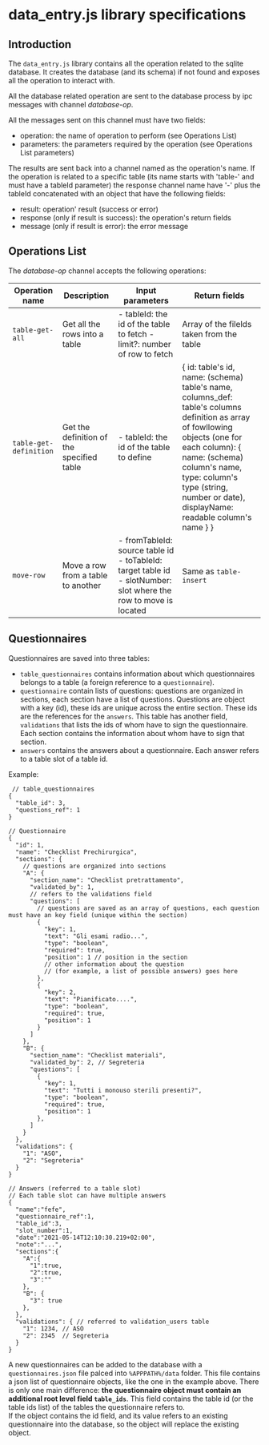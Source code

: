 # data_entry.js library specifications

## Introduction
The `data_entry.js` library contains all the operation related to the sqlite database. It creates the database (and its schema) if not found and exposes all the operation to interact with.
 
All the database related operation are sent to the database process by ipc messages with channel <i>database-op</i>.

All the messages sent on this channel must have two fields:
 - operation: the name of operation to perform (see Operations List)
 - parameters: the parameters required by the operation (see Operations List parameters)
 
The results are sent back into a channel named as the operation's name. If the operation is related to a specific table
(its name starts with 'table-' and must have a tableId parameter) the response channel name have '-' plus the tableId concatenated with an object that have the following fields:
 - result: operation' result (success or error)
 - response (only if result is success): the operation's return fields 
 - message (only if result is error): the error message
 
## Operations List
The <i>database-op</i> channel accepts the following operations:

| Operation name         | Description                               | Input parameters                                                                                                   | Return fields                                                                                                                                                                                                                                                                              |
|------------------------|-------------------------------------------|--------------------------------------------------------------------------------------------------------------------|--------------------------------------------------------------------------------------------------------------------------------------------------------------------------------------------------------------------------------------------------------------------------------------------|
| `table-get-all`        | Get all the rows into a table             |  - tableId: the id of the table to fetch - limit?: number of row to fetch                                          | Array of the filelds taken from the table                                                                                                                                                                                                                                                  |
| `table-get-definition` | Get the definition of the specified table |  - tableId: the id of the table to define                                                                          |  { id: table's id, name: (schema) table's name, columns_def: table's columns definition as array of fowllowing objects (one for each column):    {       name: (schema) column's name,      type: column's type (string, number or date),      displayName: readable column's name     } } |
| `move-row`             | Move a row from a table to another        |  - fromTableId: source table id  - toTableId: target table id  - slotNumber: slot where the row to move is located | Same as `table-insert`                                                                                                                                                                                                                                                                     |


## Questionnaires
Questionnaires are saved into three tables:
- `table_questionnaires` contains information about which questionnaires belongs to a table (a foreign reference to a `questionnaire`).
- `questionnaire` contain lists of questions: questions are organized in sections, each section have a list of questions. Questions are object with a key (id), these ids are unique across the entire section. These ids are the references for the `answers`. This table has another field, `validations` that lists the ids of whom have to sign the questionnaire. Each section contains the information about whom have to sign that section.
- `answers` contains the answers about a questionnaire. Each answer refers to a table slot of a table id.

Example:

```json5
 // table_questionnaires
{
  "table_id": 3,
  "questions_ref": 1
}
```

```json5
// Questionnaire
{
  "id": 1,
  "name": "Checklist Prechirurgica",
  "sections": {
    // questions are organized into sections
    "A": {
      "section_name": "Checklist pretrattamento",
      "validated_by": 1,
      // refers to the validations field
      "questions": [
        // questions are saved as an array of questions, each question must have an key field (unique within the section)
        {
          "key": 1,
          "text": "Gli esami radio...",
          "type": "boolean",
          "required": true,
          "position": 1 // position in the section
          // other information about the question 
          // (for example, a list of possible answers) goes here 
        },
        {
          "key": 2,
          "text": "Pianificato....",
          "type": "boolean",
          "required": true,
          "position": 1
        }
      ]
    },
    "B": {
      "section_name": "Checklist materiali",
      "validated_by": 2, // Segreteria
      "questions": [
        {
          "key": 1,
          "text": "Tutti i monouso sterili presenti?",
          "type": "boolean",
          "required": true,
          "position": 1
        },
      ]
    }
  },
  "validations": {
    "1": "ASO",
    "2": "Segreteria"
  }
}
```
```json5
// Answers (referred to a table slot)
// Each table slot can have multiple answers
{
  "name":"fefe",
  "questionnaire_ref":1,
  "table_id":3,
  "slot_number":1,
  "date":"2021-05-14T12:10:30.219+02:00",
  "note":"...",
  "sections":{
    "A":{
      "1":true,
      "2":true,
      "3":""
    },
    "B": {
      "3": true
    },
  },
  "validations": { // referred to validation_users table
    "1": 1234, // ASO
    "2": 2345  // Segreteria
  }
}
 ```

A new questionnaires can be added to the database with a `questionnaires.json` file palced into `%APPPATH%/data` folder.
This file contains a json list of questionnaire objects, like the one in the example above. There is only one main difference: **the questionnaire object must contain an additional root level field `table_ids`**. This field contains the table id (or the table ids list) of the tables the questionnaire refers to.
<br>
If the object contains the id field, and its value refers to an existing questionnaire into the database, so the object will replace the existing object.   
